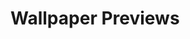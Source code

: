 # Wallpaper Previews

<img src="001-arch.png" alt=""/>
<img src="002-arch.png" alt=""/>
<img src="003-arch.png" alt=""/>
<img src="004-debian.png" alt=""/>
<img src="005-debian.png" alt=""/>
<img src="006-debian.png" alt=""/>
<img src="007-debian.png" alt=""/>
<img src="008-debian.png" alt=""/>
<img src="009-kali.png" alt=""/>
<img src="010-open-suse.png" alt=""/>
<img src="011-ubuntu.png" alt=""/>
<img src="012-windows.png" alt=""/>
<img src="025-kali-red.png" alt=""/>
<img src="026-kali-purple.png" alt=""/>
<img src="027-kali-heart.png" alt=""/>
<img src="028-kali-rb.png" alt=""/>
<img src="029-kali-mesh.png" alt=""/>
<img src="030-kali-girl.png" alt=""/>
<img src="031-kali-girl.png" alt=""/>
<img src="032-kali-girl.png" alt=""/>
